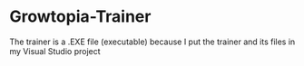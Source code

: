 # Growtopia-Trainer
The trainer is a .EXE file (executable) because I put the trainer and its files in my Visual Studio project
